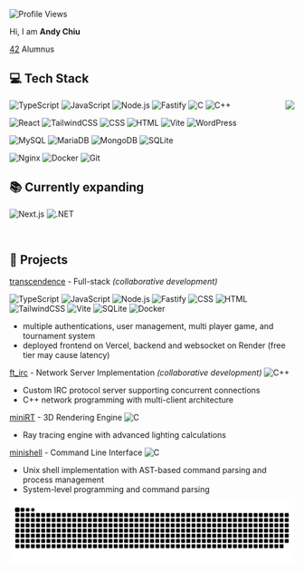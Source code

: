 ![Profile Views](https://komarev.com/ghpvc/?username=andychiu3)

Hi, I am **Andy Chiu** 

[42](https://42.fr/) Alumnus

## 💻 Tech Stack

![TypeScript](https://img.shields.io/badge/TypeScript-3178C6?logo=typescript&logoColor=white&style=flat)
![JavaScript](https://img.shields.io/badge/JavaScript-F7DF1E?logo=javascript&logoColor=black&style=flat)
![Node.js](https://img.shields.io/badge/Node.js-339933?logo=node.js&logoColor=white&style=flat)
![Fastify](https://img.shields.io/badge/Fastify-000000?logo=fastify&logoColor=white&style=flat)
![C](https://img.shields.io/badge/C-A8B9CC?logo=c&logoColor=black&style=flat)
![C++](https://img.shields.io/badge/C++-00599C?logo=c%2B%2B&logoColor=white&style=flat)
<img align="right" height="180em" src="https://github-readme-stats.vercel.app/api/top-langs/?username=andychiu3&layout=compact&langs_count=7&theme=dracula"/>

![React](https://img.shields.io/badge/React-61DAFB?logo=react&logoColor=black&style=flat)
![TailwindCSS](https://img.shields.io/badge/TailwindCSS-38B2AC?logo=tailwindcss&logoColor=white&style=flat)
![CSS](https://img.shields.io/badge/CSS-1572B6?logo=css3&logoColor=white&style=flat)
![HTML](https://img.shields.io/badge/HTML-E34F26?logo=html5&logoColor=white&style=flat)
![Vite](https://img.shields.io/badge/Vite-646CFF?logo=vite&logoColor=white&style=flat)
![WordPress](https://img.shields.io/badge/WordPress-21759B?logo=wordpress&logoColor=white&style=flat)

![MySQL](https://img.shields.io/badge/MySQL-4479A1?logo=mysql&logoColor=white&style=flat)
![MariaDB](https://img.shields.io/badge/MariaDB-003545?logo=mariadb&logoColor=white&style=flat)
![MongoDB](https://img.shields.io/badge/MongoDB-47A248?logo=mongodb&logoColor=white&style=flat)
![SQLite](https://img.shields.io/badge/SQLite-003B57?logo=sqlite&logoColor=white&style=flat)

![Nginx](https://img.shields.io/badge/Nginx-009639?logo=nginx&logoColor=white&style=flat)
![Docker](https://img.shields.io/badge/Docker-2496ED?logo=docker&logoColor=white&style=flat)
![Git](https://img.shields.io/badge/Git-F05032?logo=git&logoColor=white&style=flat)


## 📚 Currently expanding

![Next.js](https://img.shields.io/badge/Next.js-000000?logo=nextdotjs&logoColor=white&style=flat)
![.NET](https://img.shields.io/badge/.NET-512BD4?logo=dotnet&logoColor=white&style=flat)

<br>

## 💼 Projects

[transcendence](https://authplay.vercel.app) - Full-stack *(collaborative development)*

![TypeScript](https://img.shields.io/badge/TypeScript-3178C6?logo=typescript&logoColor=white&style=flat)
![JavaScript](https://img.shields.io/badge/JavaScript-F7DF1E?logo=javascript&logoColor=black&style=flat)
![Node.js](https://img.shields.io/badge/Node.js-339933?logo=node.js&logoColor=white&style=flat)
![Fastify](https://img.shields.io/badge/Fastify-000000?logo=fastify&logoColor=white&style=flat)
![CSS](https://img.shields.io/badge/CSS-1572B6?logo=css3&logoColor=white&style=flat)
![HTML](https://img.shields.io/badge/HTML-E34F26?logo=html5&logoColor=white&style=flat)
![TailwindCSS](https://img.shields.io/badge/TailwindCSS-38B2AC?logo=tailwindcss&logoColor=white&style=flat)
![Vite](https://img.shields.io/badge/Vite-646CFF?logo=vite&logoColor=white&style=flat)
![SQLite](https://img.shields.io/badge/SQLite-003B57?logo=sqlite&logoColor=white&style=flat)
![Docker](https://img.shields.io/badge/Docker-2496ED?logo=docker&logoColor=white&style=flat)

- multiple authentications, user management, multi player game, and tournament system  
- deployed frontend on Vercel, backend and websocket on Render (free tier may cause latency)

[ft_irc](https://github.com/andychiu3/ft_irc) - Network Server Implementation *(collaborative development)*
![C++](https://img.shields.io/badge/C++-00599C?logo=c%2B%2B&logoColor=white&style=flat)
- Custom IRC protocol server supporting concurrent connections
- C++ network programming with multi-client architecture

[miniRT](https://github.com/andychiu3/miniRT) - 3D Rendering Engine
![C](https://img.shields.io/badge/C-A8B9CC?logo=c&logoColor=black&style=flat)
- Ray tracing engine with advanced lighting calculations

[minishell](https://github.com/andychiu3/minishell) - Command Line Interface
![C](https://img.shields.io/badge/C-A8B9CC?logo=c&logoColor=black&style=flat)
- Unix shell implementation with AST-based command parsing and process management
- System-level programming and command parsing

<div align="center">
  
  ![Snake animation](https://github.com/andychiu3/andychiu3/blob/output/github-contribution-grid-snake.svg)
</div>











